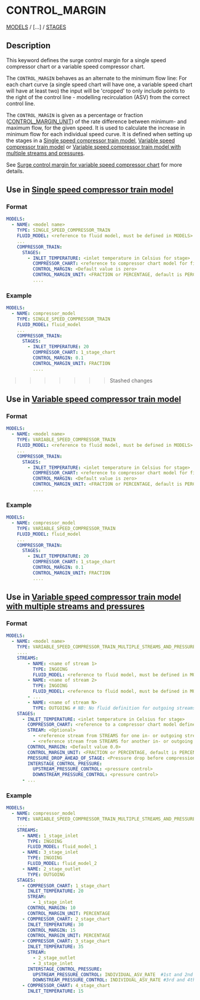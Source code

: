 # CONTROL_MARGIN

[MODELS](/about/references/keywords/MODELS.md) /
[...] /
[STAGES](/about/references/keywords/STAGES.md)

## Description

This keyword defines the surge control margin for a single speed compressor chart or a variable speed compressor chart.

The `CONTROL_MARGIN` behaves as an alternate to the minimum flow line: For each chart curve (a single speed chart will have one, a variable speed chart will have at least two) the input will be 'cropped' to only include points to the right of the control line - modelling recirculation (ASV) from the correct control line.

The `CONTROL_MARGIN` is given as a percentage or fraction ([CONTROL_MARGIN_UNIT](/about/references/keywords/CONTROL_MARGIN_UNIT.md)) of the rate difference between minimum- and maximum flow, 
for the given speed. It is used to calculate the increase in minimum flow for each individual speed curve. 
It is defined when setting up the stages in a [Single speed compressor train model](/about/modelling/setup/models/compressor_modelling/compressor_models_types/single_speed_compressor_train_model.md), [Variable speed compressor train model](/about/modelling/setup/models/compressor_modelling/compressor_models_types/variable_speed_compressor_train_model.md) or [Variable speed compressor train model with multiple streams and pressures](/about/modelling/setup/models/compressor_modelling/compressor_models_types/variable_speed_compressor_train_model_with_multiple_streams_and_pressures.md).

See [Surge control margin for variable speed compressor chart](/about/modelling/setup/models/compressor_modelling/compressor_charts/index.md) for more details.

## Use in [Single speed compressor train model](/about/modelling/setup/models/compressor_modelling/compressor_models_types/single_speed_compressor_train_model.md)
### Format

~~~~yaml
MODELS:
  - NAME: <model name>
    TYPE: SINGLE_SPEED_COMPRESSOR_TRAIN
    FLUID_MODEL: <reference to fluid model, must be defined in MODELS>
    ...
    COMPRESSOR_TRAIN:
      STAGES:
        - INLET_TEMPERATURE: <inlet temperature in Celsius for stage>
          COMPRESSOR_CHART: <reference to compressor chart model for first stage, must be defined in MODELS or FACILITY_INPUTS>
          CONTROL_MARGIN: <Default value is zero>
          CONTROL_MARGIN_UNIT: <FRACTION or PERCENTAGE, default is PERCENTAGE>
          ....
~~~~

### Example
~~~~yaml
MODELS:
  - NAME: compressor_model
    TYPE: SINGLE_SPEED_COMPRESSOR_TRAIN
    FLUID_MODEL: fluid_model
    ...
    COMPRESSOR_TRAIN:
      STAGES:
        - INLET_TEMPERATURE: 20
          COMPRESSOR_CHART: 1_stage_chart
          CONTROL_MARGIN: 0.1
          CONTROL_MARGIN_UNIT: FRACTION
          ....
~~~~


>>>>>>> Stashed changes
## Use in [Variable speed compressor train model](/about/modelling/setup/models/compressor_modelling/compressor_models_types/variable_speed_compressor_train_model.md)
### Format

~~~~yaml
MODELS:
  - NAME: <model name>
    TYPE: VARIABLE_SPEED_COMPRESSOR_TRAIN
    FLUID_MODEL: <reference to fluid model, must be defined in MODELS>
    ...
    COMPRESSOR_TRAIN:
      STAGES:
        - INLET_TEMPERATURE: <inlet temperature in Celsius for stage>
          COMPRESSOR_CHART: <reference to compressor chart model for first stage, must be defined in MODELS or FACILITY_INPUTS>
          CONTROL_MARGIN: <Default value is zero>
          CONTROL_MARGIN_UNIT: <FRACTION or PERCENTAGE, default is PERCENTAGE>
          ....
~~~~

### Example
~~~~yaml
MODELS:
  - NAME: compressor_model
    TYPE: VARIABLE_SPEED_COMPRESSOR_TRAIN
    FLUID_MODEL: fluid_model
    ...
    COMPRESSOR_TRAIN:
      STAGES:
        - INLET_TEMPERATURE: 20
          COMPRESSOR_CHART: 1_stage_chart
          CONTROL_MARGIN: 0.1
          CONTROL_MARGIN_UNIT: FRACTION
          ....
~~~~

## Use in [Variable speed compressor train model with multiple streams and pressures](/about/modelling/setup/models/compressor_modelling/compressor_models_types/variable_speed_compressor_train_model_with_multiple_streams_and_pressures.md)

### Format

~~~~~~~~yaml
MODELS:
  - NAME: <model name>
    TYPE: VARIABLE_SPEED_COMPRESSOR_TRAIN_MULTIPLE_STREAMS_AND_PRESSURES
    ....
    STREAMS:
        - NAME: <name of stream 1>
          TYPE: INGOING
          FLUID_MODEL: <reference to fluid model, must be defined in MODELS>
        - NAME: <name of stream 2>
          TYPE: INGOING
          FLUID_MODEL: <reference to fluid model, must be defined in MODELS>
        - ...
        - NAME: <name of stream N>
          TYPE: OUTGOING # NB: No fluid definition for outgoing streams!
    STAGES:
      - INLET_TEMPERATURE: <inlet temperature in Celsius for stage>
        COMPRESSOR_CHART: <reference to a compressor chart model defined in MODELS>
        STREAM: <Optional>
          - <reference stream from STREAMS for one in- or outgoing stream. Optional>
          - <reference stream from STREAMS for another in- or outgoing stream. Optional>
        CONTROL_MARGIN: <Default value 0.0>
        CONTROL_MARGIN_UNIT: <FRACTION or PERCENTAGE, default is PERCENTAGE>
        PRESSURE_DROP_AHEAD_OF_STAGE: <Pressure drop before compression stage [in bar]>
        INTERSTAGE_CONTROL_PRESSURE:
          UPSTREAM_PRESSURE_CONTROL: <pressure control>
          DOWNSTREAM_PRESSURE_CONTROL: <pressure control>
      - ...
~~~~~~~~

### Example

~~~~~~~~yaml
MODELS:
  - NAME: compressor_model
    TYPE: VARIABLE_SPEED_COMPRESSOR_TRAIN_MULTIPLE_STREAMS_AND_PRESSURES
    ....
    STREAMS:
      - NAME: 1_stage_inlet
        TYPE: INGOING
        FLUID_MODEL: fluid_model_1
      - NAME: 3_stage_inlet
        TYPE: INGOING
        FLUID_MODEL: fluid_model_2
      - NAME: 2_stage_outlet
        TYPE: OUTGOING
    STAGES:
      - COMPRESSOR_CHART: 1_stage_chart
        INLET_TEMPERATURE: 20
        STREAM: 
          - 1_stage_inlet
        CONTROL_MARGIN: 10
        CONTROL_MARGIN_UNIT: PERCENTAGE
      - COMPRESSOR_CHART: 2_stage_chart 
        INLET_TEMPERATURE: 30
        CONTROL_MARGIN: 15
        CONTROL_MARGIN_UNIT: PERCENTAGE
      - COMPRESSOR_CHART: 3_stage_chart 
        INLET_TEMPERATURE: 35
        STREAM: 
          - 2_stage_outlet
          - 3_stage_inlet
        INTERSTAGE_CONTROL_PRESSURE:
          UPSTREAM_PRESSURE_CONTROL: INDIVIDUAL_ASV_RATE  #1st and 2nd stage
          DOWNSTREAM_PRESSURE_CONTROL: INDIVIDUAL_ASV_RATE #3rd and 4th stage
      - COMPRESSOR_CHART: 4_stage_chart 
        INLET_TEMPERATURE: 15
~~~~~~~~
